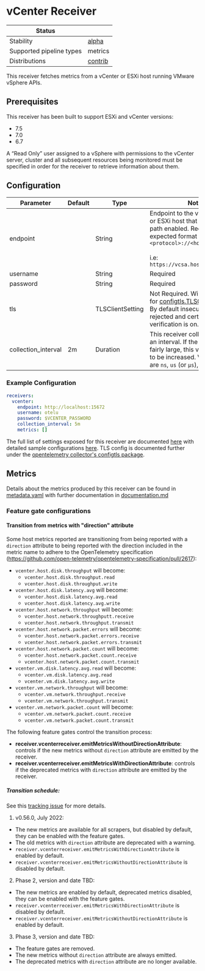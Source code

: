 # vCenter Receiver

| Status                   |           |
| ------------------------ |-----------|
| Stability                | [alpha]   |
| Supported pipeline types | metrics   |
| Distributions            | [contrib] |

This receiver fetches metrics from a vCenter or ESXi host running VMware vSphere APIs.

## Prerequisites

This receiver has been built to support ESXi and vCenter versions:

- 7.5
- 7.0
- 6.7

A “Read Only” user assigned to a vSphere with permissions to the vCenter server, cluster and all subsequent resources being monitored must be specified in order for the receiver to retrieve information about them.

## Configuration


| Parameter           | Default | Type             | Notes                                                                                                                                                                                                                                           |
| ------------------- | ------- | ---------------- | ----------------------------------------------------------------------------------------------------------------------------------------------------------------------------------------------------------------------------------------------- |
| endpoint            |         | String           | Endpoint to the vCenter Server or ESXi host that has the sdk path enabled. Required. The expected format is `<protocol>://<hostname>` <br><br> i.e: `https://vcsa.hostname.localnet`                                                            |
| username            |         | String           | Required                                                                                                                                                                                                                                        |
| password            |         | String           | Required                                                                                                                                                                                                                                        |
| tls                 |         | TLSClientSetting | Not Required. Will use defaults for [configtls.TLSClientSetting](https://github.com/open-telemetry/opentelemetry-collector/blob/main/config/configtls/README.md). By default insecure settings are rejected and certificate verification is on. |
| collection_interval | 2m      | Duration         | This receiver collects metrics on an interval. If the vCenter is fairly large, this value may need to be increased. Valid time units are `ns`, `us` (or `µs`), `ms`, `s`, `m`, `h`                                                              |

### Example Configuration

```yaml
receivers:
  vcenter:
    endpoint: http://localhost:15672
    username: otelu
    password: $VCENTER_PASSWORD
    collection_interval: 5m
    metrics: []
```

The full list of settings exposed for this receiver are documented [here](./config.go) with detailed sample configurations [here](./testdata/config.yaml). TLS config is documented further under the [opentelemetry collector's configtls package](https://github.com/open-telemetry/opentelemetry-collector/blob/main/config/configtls/README.md).

## Metrics

Details about the metrics produced by this receiver can be found in [metadata.yaml](./metadata.yaml) with further documentation in [documentation.md](./documentation.md)

### Feature gate configurations

#### Transition from metrics with "direction" attribute

Some host metrics reported are transitioning from being reported with a `direction` attribute to being reported with the
direction included in the metric name to adhere to the OpenTelemetry specification
(https://github.com/open-telemetry/opentelemetry-specification/pull/2617):

- `vcenter.host.disk.throughput` will become:
  - `vcenter.host.disk.throughput.read`
  - `vcenter.host.disk.throughput.write`
- `vcenter.host.disk.latency.avg` will become:
  - `vcenter.host.disk.latency.avg.read`
  - `vcenter.host.disk.latency.avg.write`
- `vcenter.host.network.throughput` will become:
  - `vcenter.host.network.throughputt.receive`
  - `vcenter.host.network.throughput.transmit`
- `vcenter.host.network.packet.errors` will become:
  - `vcenter.host.network.packet.errors.receive`
  - `vcenter.host.network.packet.errors.transmit`
- `vcenter.host.network.packet.count` will become:
  - `vcenter.host.network.packet.count.receive`
  - `vcenter.host.network.packet.count.transmit`
- `vcenter.vm.disk.latency.avg.read` will become:
  - `vcenter.vm.disk.latency.avg.read`
  - `vcenter.vm.disk.latency.avg.write`
- `vcenter.vm.network.throughput` will become:
  - `vcenter.vm.network.throughput.receive`
  - `vcenter.vm.network.throughput.transmit`
- `vcenter.vm.network.packet.count` will become:
  - `vcenter.vm.network.packet.count.receive`
  - `vcenter.vm.network.packet.count.transmit`

The following feature gates control the transition process:

- **receiver.vcenterreceiver.emitMetricsWithoutDirectionAttribute**: controls if the new metrics without
  `direction` attribute are emitted by the receiver.
- **receiver.vcenterreceiver.emitMetricsWithDirectionAttribute**: controls if the deprecated metrics with 
  `direction`
  attribute are emitted by the receiver.

##### Transition schedule:

See this [tracking issue](https://github.com/open-telemetry/opentelemetry-collector-contrib/issues/11815) for more details.

1. v0.56.0, July 2022:

- The new metrics are available for all scrapers, but disabled by default, they can be enabled with the feature gates.
- The old metrics with `direction` attribute are deprecated with a warning.
- `receiver.vcenterreceiver.emitMetricsWithDirectionAttribute` is enabled by default.
- `receiver.vcenterreceiver.emitMetricsWithoutDirectionAttribute` is disabled by default.

2. Phase 2, version and date TBD:

- The new metrics are enabled by default, deprecated metrics disabled, they can be enabled with the feature gates.
- `receiver.vcenterreceiver.emitMetricsWithDirectionAttribute` is disabled by default.
- `receiver.vcenterreceiver.emitMetricsWithoutDirectionAttribute` is enabled by default.

3. Phase 3, version and date TBD:

- The feature gates are removed.
- The new metrics without `direction` attribute are always emitted.
- The deprecated metrics with `direction` attribute are no longer available.

[alpha]: https://github.com/open-telemetry/opentelemetry-collector#alpha
[contrib]: https://github.com/open-telemetry/opentelemetry-collector-releases/tree/main/distributions/otelcol-contrib
